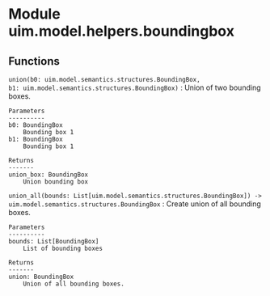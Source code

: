 Module uim.model.helpers.boundingbox
====================================

Functions
---------

    
`union(b0: uim.model.semantics.structures.BoundingBox, b1: uim.model.semantics.structures.BoundingBox)`
:   Union of two bounding boxes.
    
    Parameters
    ----------
    b0: BoundingBox
        Bounding box 1
    b1: BoundingBox
        Bounding box 1
    
    Returns
    -------
    union_box: BoundingBox
        Union bounding box

    
`union_all(bounds: List[uim.model.semantics.structures.BoundingBox]) ‑> uim.model.semantics.structures.BoundingBox`
:   Create union of all bounding boxes.
    
    Parameters
    ----------
    bounds: List[BoundingBox]
        List of bounding boxes
    
    Returns
    -------
    union: BoundingBox
        Union of all bounding boxes.